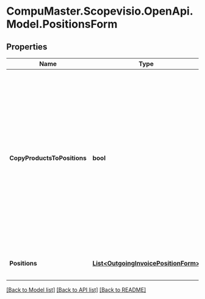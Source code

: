 
# CompuMaster.Scopevisio.OpenApi.Model.PositionsForm

## Properties

Name | Type | Description | Notes
------------ | ------------- | ------------- | -------------
**CopyProductsToPositions** | **bool** | Set to true if you want to use the existing products to create the positions. The product values are used only if the user has not provided values himself. E.g. if the singleAmount has been provided in the request body, the singleAmount from product is not used. | [optional] [default to false]
**Positions** | [**List&lt;OutgoingInvoicePositionForm&gt;**](OutgoingInvoicePositionForm.md) | positionsForm. Positions for outgoing invoice | 

[[Back to Model list]](../README.md#documentation-for-models)
[[Back to API list]](../README.md#documentation-for-api-endpoints)
[[Back to README]](../README.md)

